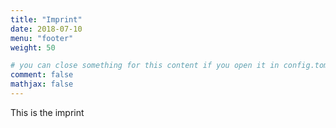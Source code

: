 ```yaml
---
title: "Imprint"
date: 2018-07-10
menu: "footer"
weight: 50

# you can close something for this content if you open it in config.toml.
comment: false
mathjax: false
---
```


This is the imprint